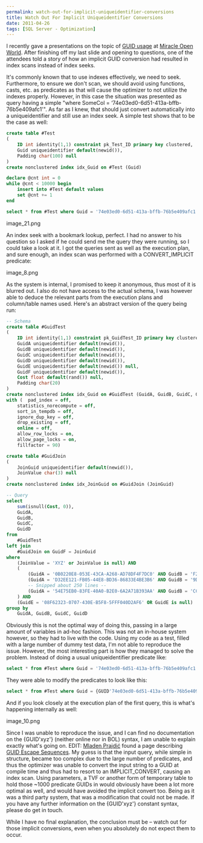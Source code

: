 ```yaml
---
permalink: watch-out-for-implicit-uniqueidentifier-conversions
title: Watch Out For Implicit Uniqueidentifier Conversions
date: 2011-04-26
tags: [SQL Server - Optimization]
---
```

I recently gave a presentations on the topic of [GUID usage](/miracle-open-world-2011-follow-up/) at [Miracle Open World](http://mow2011.dk/). After finishing off my last slide and opening to questions, one of the attendees told a story of how an implicit GUID conversion had resulted in index scans instead of index seeks.

<!-- more -->

It's commonly known that to use indexes effectively, we need to seek. Furthermore, to ensure we don't scan, we should avoid using functions, casts, etc. as predicates as that will cause the optimizer to not utilize the indexes properly. However, in this case the situation was presented as query having a simple "where SomeCol = ‘74e03ed0-6d51-413a-bffb-76b5e409afc1'". As far as I knew, that should just convert automatically into a uniqueidentifier and still use an index seek. A simple test shows that to be the case as well:

```sql
create table #Test
(
	ID int identity(1,1) constraint pk_Test_ID primary key clustered,
	Guid uniqueidentifier default(newid()),
	Padding char(100) null
)
create nonclustered index idx_Guid on #Test (Guid)

declare @cnt int = 0
while @cnt < 10000 begin
	insert into #Test default values
	set @cnt += 1
end

select * from #Test where Guid = '74e03ed0-6d51-413a-bffb-76b5e409afc1'
```

image_21.png

An index seek with a bookmark lookup, perfect. I had no answer to his question so I asked if he could send me the query they were running, so I could take a look at it. I got the queries sent as well as the execution plan, and sure enough, an index scan was performed with a CONVERT_IMPLICIT predicate:

image_8.png

As the system is internal, I promised to keep it anonymous, thus most of it is blurred out. I also do not have access to the actual schema, I was however able to deduce the relevant parts from the execution plans and column/table names used. Here's an abstract version of the query being run:

```sql
-- Schema
create table #GuidTest
(
	ID int identity(1,1) constraint pk_GuidTest_ID primary key clustered,
	GuidA uniqueidentifier default(newid()),
	GuidB uniqueidentifier default(newid()),
	GuidC uniqueidentifier default(newid()),
	GuidD uniqueidentifier default(newid()),
	GuidE uniqueidentifier default(newid()) null,
	GuidF uniqueidentifier default(newid()),
	Cost float default(rand()) null,
	Padding char(20)
)
create nonclustered index idx_Guid on #GuidTest (GuidA, GuidB, GuidC, GuidD, GuidE) include (Cost, GuidF)
with (	pad_index = off,
	statistics_norecompute = off,
	sort_in_tempdb = off,
	ignore_dup_key = off,
	drop_existing = off,
	online = off,
	allow_row_locks = on,
	allow_page_locks = on,
	fillfactor = 90)

create table #GuidJoin
(
	JoinGuid uniqueidentifier default(newid()),
	JoinValue char(3) null
)
create nonclustered index idx_JoinGuid on #GuidJoin (JoinGuid)

-- Query
select
	sum(isnull(Cost, 0)),
	GuidA,
	GuidB,
	GuidC,
	GuidD
from
	#GuidTest
left join
	#GuidJoin on GuidF = JoinGuid
where
	(JoinValue = 'XYZ' or JoinValue is null) AND
	(
		(GuidA = '0B0220E8-053E-43CA-A268-AD78DF4F7DC0' AND GuidB = 'F268830A-5C13-4E6E-AE63-DAA1353A6306' AND GuidC = '5565A230-E919-4229-BA65-49AE1D4FFAE3' AND GuidD = 'C4BAAA53-9447-419F-A7FA-76C43B8F1049') OR
		(GuidA = 'D32EE121-FB05-44E8-BD36-86833E4BE3B6' AND GuidB = '9DE3B8FF-95B1-4519-9F92-9DE7758D9DE6' AND GuidC = '8ADF6C5E-E3B6-49C7-BEF7-E26074D8874C' AND GuidD = 'D2BBB20C-991D-44FD-848C-124B33CFC9F6') OR
		-- Snipped about 250 lines --
		(GuidA = '54E75EB0-83FE-40A0-B2E0-6A2A71B393AA' AND GuidB = 'CC3D2107-6C1B-4ED6-B708-6503BFAD8965' AND GuidC = 'B62EBEA3-193A-422A-846D-978000E1AB9C' AND GuidD = 'ECC25117-B903-49EE-8B66-8E31F07170A5')
	) AND
	(GuidE = '08F62323-0707-430E-B5F8-5FFF040D2AF6' OR GuidE is null)
group by
	GuidA, GuidB, GuidC, GuidD
```

Obviously this is not the optimal way of doing this, passing in a large amount of variables in ad-hoc fashion. This was not an in-house system however, so they had to live with the code. Using my code as a test, filled with a large number of dummy test data, I'm not able to reproduce the issue. However, the most interesting part is how they managed to solve the problem. Instead of doing a usual uniqueidentifier predicate like:

```sql
select * from #Test where Guid = '74e03ed0-6d51-413a-bffb-76b5e409afc1'
```

They were able to modify the predicates to look like this:

```sql
select * from #Test where Guid = {GUID'74e03ed0-6d51-413a-bffb-76b5e409afc1'}
```

And if you look closely at the execution plan of the first query, this is what's happening internally as well:

image_10.png

Since I was unable to reproduce the issue, and I can find no documentation on the {GUID'xyz'} (neither online nor in BOL) syntax, I am unable to explain exactly what's going on. EDIT: [Mladen Prajdić](http://weblogs.sqlteam.com/mladenp/) found a page describing [GUID Escape Sequences](http://msdn.microsoft.com/en-us/library/ms712494(VS.85).aspx). My guess is that the input query, while simple in structure, became too complex due to the large number of predicates, and thus the optimizer was unable to convert the input string to a GUID at compile time and thus had to resort to an IMPLICIT_CONVERT, causing an index scan. Using parameters, a TVF or another form of temporary table to hold those ~1000 predicate GUIDs in would obviously have been a lot more optimal as well, and would have avoided the implicit convert too. Being as it was a third party system, that was a modification that could not be made. If you have any further information on the {GUID'xyz'} constant syntax, please do get in touch.

While I have no final explanation, the conclusion must be – watch out for those implicit conversions, even when you absolutely do not expect them to occur.
